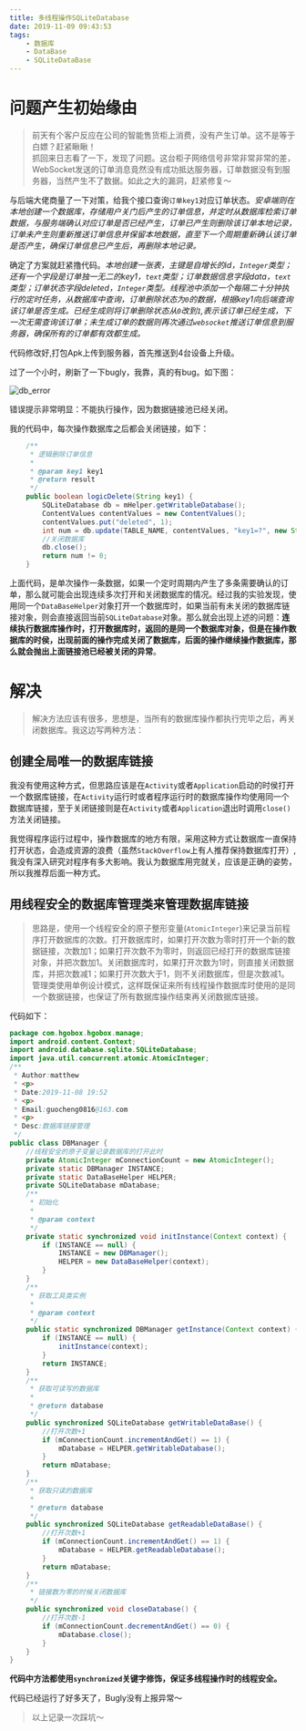 ```yaml
---
title: 多线程操作SQLiteDatabase
date: 2019-11-09 09:43:53
tags:
    - 数据库
    - DataBase
    - SQLiteDataBase
---
```



# 问题产生初始缘由
> 前天有个客户反应在公司的智能售货柜上消费，没有产生订单。这不是等于白嫖？赶紧瞅瞅！    
抓回来日志看了一下，发现了问题。这台柜子网络信号非常非常非常的差，WebSocket发送的订单消息竟然没有成功抵达服务器，订单数据没有到服务器，当然产生不了数据。如此之大的漏洞，赶紧修复～


<!--more-->
与后端大佬商量了一下对策，给我个接口查询`订单key1`对应订单状态。*安卓端则在本地创建一个数据库，存储用户关门后产生的订单信息，并定时从数据库检索订单数据，与服务端确认对应订单是否已经产生，订单已产生则删除该订单本地记录，订单未产生则重新推送订单信息并保留本地数据，直至下一个周期重新确认该订单是否产生，确保订单信息已产生后，再删除本地记录。*

确定了方案就赶紧撸代码。*本地创建一张表，主键是自增长的id，`Integer`类型；还有一个字段是订单独一无二的key1，`text`类型；订单数据信息字段data，`text`类型；订单状态字段deleted，`Integer`类型。线程池中添加一个每隔二十分钟执行的定时任务，从数据库中查询，订单删除状态为`0`的数据，根据key1向后端查询该订单是否生成。已经生成则将订单删除状态从`0`改到`1`,表示该订单已经生成，下一次无需查询该订单；未生成订单的数据则再次通过`websocket`推送订单信息到服务器，确保所有的订单都有效都生成。*

代码修改好,打包Apk上传到服务器，首先推送到4台设备上升级。

过了一个小时，刷新了一下bugly，我靠，真的有bug。如下图：

![db_error](/images/db_error.jpg)

错误提示非常明显：不能执行操作，因为数据链接池已经关闭。

我的代码中，每次操作数据库之后都会关闭链接，如下：
```java
    /**
     * 逻辑删除订单信息
     *
     * @param key1 key1
     * @return result
     */
    public boolean logicDelete(String key1) {
        SQLiteDatabase db = mHelper.getWritableDatabase();
        ContentValues contentValues = new ContentValues();
        contentValues.put("deleted", 1);
        int num = db.update(TABLE_NAME, contentValues, "key1=?", new String[]{key1});
        //关闭数据库
        db.close();
        return num != 0;
    }
```

上面代码，是单次操作一条数据，如果一个定时周期内产生了多条需要确认的订单，那么就可能会出现连续多次打开和关闭数据库的情况。经过我的实验发现，使用同一个`DataBaseHelper`对象打开一个数据库时，如果当前有未关闭的数据库链接对象，则会直接返回当前`SQLiteDatabase`对象。那么就会出现上述的问题：**连续执行数据库操作时，打开数据库时，返回的是同一个数据库对象，但是在操作数据库的时侯，出现前面的操作完成关闭了数据库，后面的操作继续操作数据库，那么就会抛出上面链接池已经被关闭的异常**。

# 解决

> 解决方法应该有很多，思想是，当所有的数据库操作都执行完毕之后，再关闭数据库。我这边写两种方法：

## 创建全局唯一的数据库链接

我没有使用这种方式，但思路应该是在`Activity`或者`Application`启动的时侯打开一个数据库链接，在`Activity`运行时或者程序运行时的数据库操作均使用同一个数据库链接，至于关闭链接则是在`Activity`或者`Application`退出时调用`close()`方法关闭链接。

我觉得程序运行过程中，操作数据库的地方有限，采用这种方式让数据库一直保持打开状态，会造成资源的浪费（虽然`StackOverflow`上有人推荐保持数据库打开）,我没有深入研究对程序有多大影响。我认为数据库用完就关，应该是正确的姿势，所以我推荐后面一种方式。

## 用线程安全的数据库管理类来管理数据库链接

> 思路是，使用一个线程安全的原子整形变量(`AtomicInteger`)来记录当前程序打开数据库的次数。打开数据库时，如果打开次数为零时打开一个新的数据链接，次数加1；如果打开次数不为零时，则返回已经打开的数据库链接对象，并把次数加1。关闭数据库时，如果打开次数为1时，则直接关闭数据库，并把次数减1；如果打开次数大于1，则不关闭数据库，但是次数减1。管理类使用单例设计模式，这样既保证来所有线程操作数据库时使用的是同一个数据链接，也保证了所有数据库操作结束再关闭数据库链接。

代码如下：
```java
package com.hgobox.hgobox.manage;
import android.content.Context;
import android.database.sqlite.SQLiteDatabase;
import java.util.concurrent.atomic.AtomicInteger;
/**
 * Author:matthew
 * <p>
 * Date:2019-11-08 19:52
 * <p>
 * Email:guocheng0816@163.com
 * <p>
 * Desc:数据库链接管理
 */
public class DBManager {
    //线程安全的原子变量记录数据库的打开此时
    private AtomicInteger mConnectionCount = new AtomicInteger();
    private static DBManager INSTANCE;
    private static DataBaseHelper HELPER;
    private SQLiteDatabase mDatabase;
    /**
     * 初始化
     *
     * @param context
     */
    private static synchronized void initInstance(Context context) {
        if (INSTANCE == null) {
            INSTANCE = new DBManager();
            HELPER = new DataBaseHelper(context);
        }
    }
    /**
     * 获取工具类实例
     *
     * @param context
     */
    public static synchronized DBManager getInstance(Context context) {
        if (INSTANCE == null) {
            initInstance(context);
        }
        return INSTANCE;
    }
    /**
     * 获取可读写的数据库
     *
     * @return database
     */
    public synchronized SQLiteDatabase getWritableDataBase() {
        //打开次数+1
        if (mConnectionCount.incrementAndGet() == 1) {
            mDatabase = HELPER.getWritableDatabase();
        }
        return mDatabase;
    }
    /**
     * 获取只读的数据库
     *
     * @return database
     */
    public synchronized SQLiteDatabase getReadableDataBase() {
        //打开次数+1
        if (mConnectionCount.incrementAndGet() == 1) {
            mDatabase = HELPER.getReadableDatabase();
        }
        return mDatabase;
    }
    /**
     * 链接数为零的时候关闭数据库
     */
    public synchronized void closeDatabase() {
        //打开次数-1
        if (mConnectionCount.decrementAndGet() == 0) {
            mDatabase.close();
        }
    }
}
```

**代码中方法都使用`synchronized`关键字修饰，保证多线程操作时的线程安全。**

代码已经运行了好多天了，Bugly没有上报异常～

> 以上记录一次踩坑～
